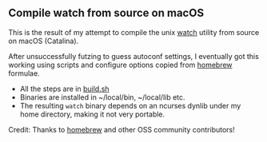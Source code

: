 ## Compile watch from source on macOS
This is the result of my attempt to compile the unix [watch](https://en.wikipedia.org/wiki/Watch_(Unix)) utility from source on macOS (Catalina).

After unsuccessfully futzing to guess autoconf settings, I eventually got this working using scripts and configure options copied from [homebrew](https://brew.sh/) formulae.

- All the steps are in [build.sh](build.sh)
- Binaries are installed in ~/local/bin, ~/local/lib etc.
- The resulting `watch` binary depends on an ncurses dynlib under my home directory, making it not very portable.

Credit: Thanks to [homebrew](https://github.com/Homebrew/brew/graphs/contributors) and other OSS community contributors!
